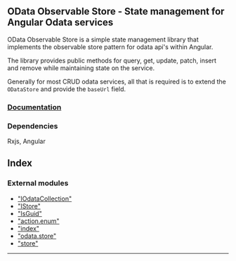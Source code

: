 
OData Observable Store - State management for Angular Odata services
--------------------------------------------------------------------

OData Observable Store is a simple state management library that implements the observable store pattern for odata api's within Angular.

The library provides public methods for query, get, update, patch, insert and remove while maintaining state on the service.

Generally for most CRUD odata services, all that is required is to extend the `ODataStore` and provide the `baseUrl` field.

### [Documentation](docs/README.md)

### Dependencies

Rxjs, Angular

## Index

### External modules

* ["IOdataCollection"](modules/_iodatacollection_.md)
* ["IStore"](modules/_istore_.md)
* ["IsGuid"](modules/_isguid_.md)
* ["action.enum"](modules/_action_enum_.md)
* ["index"](modules/_index_.md)
* ["odata.store"](modules/_odata_store_.md)
* ["store"](modules/_store_.md)

---

